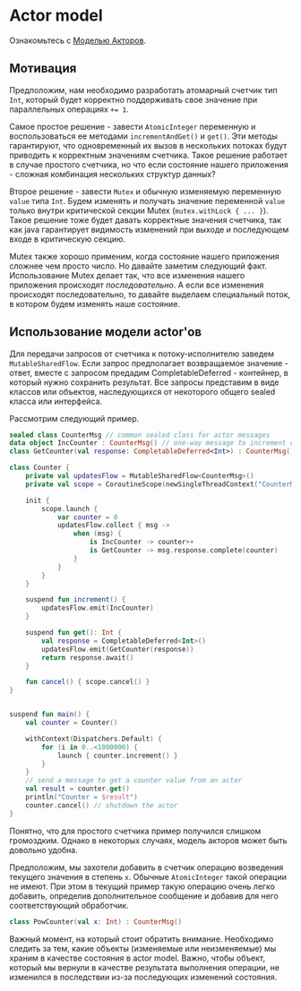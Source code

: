 # Actor model
Ознакомьтесь с [Моделью Акторов](https://ru.wikipedia.org/wiki/%D0%9C%D0%BE%D0%B4%D0%B5%D0%BB%D1%8C_%D0%B0%D0%BA%D1%82%D0%BE%D1%80%D0%BE%D0%B2).

## Мотивация

Предположим, нам необходимо разработать атомарный счетчик тип `Int`, который будет корректно поддерживать свое значение при параллельных операциях `+= 1`.

Самое простое решение - завести `AtomicInteger` переменную и воспользоваться ее методами `incrementAndGet()` и `get()`.
Эти методы гарантируют, что одновременный их вызов в нескольких потоках будут приводить к корректным значениям счетчика.
Такое решение работает в случае простого счетчика, но что если состояние нашего приложения - сложная комбинация нескольких структур данных?

Второе решение - завести `Mutex` и обычную изменяемую переменную `value` типа `Int`.
Будем изменять и получать значение переменной `value` только внутри критической секции Mutex (`mutex.withLock { ... }`).
Такое решение тоже будет давать корректные значения счетчика, так как java гарантирует видимость изменений при выходе и последующем входе в критическую секцию.

Mutex также хорошо применим, когда состояние нашего приложения сложнее чем просто число. Но давайте заметим следующий факт.
Использование Mutex делает так, что все изменения нашего приложения происходят _последовательно_.
А если все изменения происходят последовательно, то давайте выделаем специальный поток, в котором будем изменять наше состояние.

## Использование модели actor'ов

Для передачи запросов от счетчика к потоку-исполнителю заведем `MutableSharedFlow`.
Если запрос предполагает возвращаемое значение - ответ, вместе с запросом предадим CompletableDeferred - контейнер, в который нужно сохранить результат.
Все запросы представим в виде классов или объектов, наследующихся от некоторого общего sealed класса или интерфейса. 

Рассмотрим следующий пример.
```kotlin
sealed class CounterMsg // common sealed class for actor messages
data object IncCounter : CounterMsg() // one-way message to increment counter
class GetCounter(val response: CompletableDeferred<Int>) : CounterMsg() // a request with reply

class Counter {
    private val updatesFlow = MutableSharedFlow<CounterMsg>()
    private val scope = CoroutineScope(newSingleThreadContext("CounterMsg"))

    init {
        scope.launch {
            var counter = 0
            updatesFlow.collect { msg ->
                when (msg) {
                    is IncCounter -> counter++
                    is GetCounter -> msg.response.complete(counter)
                }
            }
        }
    }

    suspend fun increment() {
        updatesFlow.emit(IncCounter)
    }

    suspend fun get(): Int {
        val response = CompletableDeferred<Int>()
        updatesFlow.emit(GetCounter(response))
        return response.await()
    }

    fun cancel() { scope.cancel() }
}


suspend fun main() {
    val counter = Counter()

    withContext(Dispatchers.Default) {
        for (i in 0..<1000000) {
            launch { counter.increment() }
        }
    }
    // send a message to get a counter value from an actor
    val result = counter.get()
    println("Counter = $result")
    counter.cancel() // shutdown the actor
}
```

Понятно, что для простого счетчика пример получился слишком громоздким.
Однако в некоторых случаях, модель акторов может быть довольно удобна.

Предположим, мы захотели добавить в счетчик операцию возведения текущего значения в степень `x`.
Обычные `AtomicInteger` такой операции не имеют. При этом в текущий пример такую операцию очень легко добавить, определив дополнительное сообщение и добавив для него соответствующий обработчик.
```kotlin
class PowCounter(val x: Int) : CounterMsg()
```

Важный момент, на который стоит обратить внимание.
Необходимо следить за тем, какие объекты (изменяемые или неизменяемые) мы храним в качестве состояния в actor model.
Важно, чтобы объект, который мы вернули в качестве результата выполнения операции, не изменился в последствии из-за последующих изменений состояния.